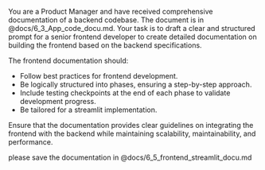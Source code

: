 You are a Product Manager and have received comprehensive documentation of a backend codebase. The document is in @docs/6_3_App_code_docu.md.
Your task is to draft a clear and structured prompt for a senior frontend developer to create detailed documentation on building the frontend based on the backend specifications.  

The frontend documentation should:  
- Follow best practices for frontend development.  
- Be logically structured into phases, ensuring a step-by-step approach.  
- Include testing checkpoints at the end of each phase to validate development progress.  
- Be tailored for a streamlit implementation.  

Ensure that the documentation provides clear guidelines on integrating the frontend with the backend while maintaining scalability, maintainability, and performance.

please save the documentation in @docs/6_5_frontend_streamlit_docu.md
